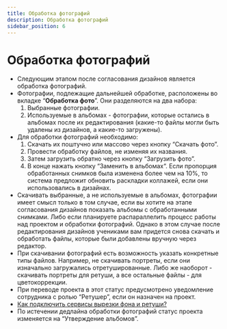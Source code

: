 ```yaml
---
title: Обработка фотографий
description: Обработка фотографий
sidebar_position: 6
---
```


# Обработка фотографий
* Следующим этапом после согласования дизайнов является обработка фотографий.
* Фотографии, подлежащие дальнейшей обработке, расположены во вкладке “__Обработка фото__”. Они разделяются на два набора:
    1. Выбранные фотографии.
    2. Используемые в альбомах - фотографии, которые остались в альбомах после их редактирования (какие-то файлы могли быть удалены из дизайнов, а какие-то загружены).
* Для обработки фотографий необходимо:
    1. Скачать их поштучно или массово через кнопку “Скачать фото”.
    2. Провести обработку файлов, не изменяя их названия.
    3. Затем загрузить обратно через кнопку “Загрузить фото”.
    4. В конце нажать кнопку “Заменить в альбомах“. Если пропорция обработанных снимков была изменена более чем на 10%, то система предложит обновить раскладки коллажей, если они использовались в дизайнах.
* Скачивать выбранные, а не используемые в альбомах, фотографии имеет смысл только в том случае, если вы хотите на этапе согласования дизайнов показать альбомы с обработанными снимками. Либо если планируете распараллелить процесс работы над проектом и обработки фотографий. Однако в этом случае после редактирования дизайнов учениками вам придется снова скачать и обработать файлы, которые были добавлены вручную через редактор.
* При скачивании фотографий есть возможность указать конкретные типы файлов. Например, не скачивать портреты, если они изначально загружались отретушированные. Либо же наоборот - скачивать портреты для ретуши, а все остальные файлы - для цветокоррекции.
* При переводе проекта в этот статус предусмотрено уведомление сотрудника с ролью “Ретушер”, если он назначен на проект. 
* <u>Как подключить сервисы вырезки фона и ретуши?</u>
* По истечении дедлайна обработки фотографий статус проекта изменяется на “Утверждение альбомов”.
